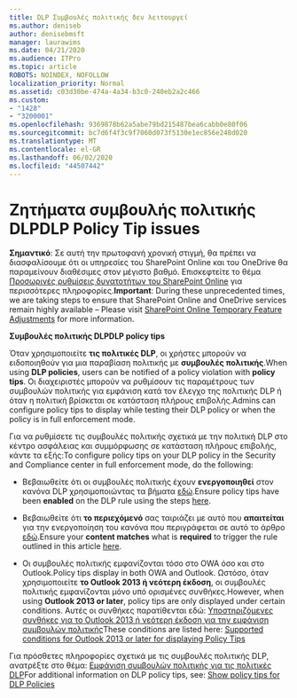 ```yaml
---
title: DLP Συμβουλές πολιτικής δεν λειτουργεί
ms.author: deniseb
author: denisebmsft
manager: laurawims
ms.date: 04/21/2020
ms.audience: ITPro
ms.topic: article
ROBOTS: NOINDEX, NOFOLLOW
localization_priority: Normal
ms.assetid: c03d30be-474a-4a34-b3c0-240eb2a2c466
ms.custom:
- "1428"
- "3200001"
ms.openlocfilehash: 9369878b62a5abe79bd215487bea6cabb0e80f06
ms.sourcegitcommit: bc7d6f4f3c9f7060d073f5130e1ec856e248d020
ms.translationtype: MT
ms.contentlocale: el-GR
ms.lasthandoff: 06/02/2020
ms.locfileid: "44507442"
---
```

# <a name="dlp-policy-tip-issues"></a><span data-ttu-id="75769-102">Ζητήματα συμβουλής πολιτικής DLP</span><span class="sxs-lookup"><span data-stu-id="75769-102">DLP Policy Tip issues</span></span>

<span data-ttu-id="75769-103">**Σημαντικό**: Σε αυτή την πρωτοφανή χρονική στιγμή, θα πρέπει να διασφαλίσουμε ότι οι υπηρεσίες του SharePoint Online και του OneDrive θα παραμείνουν διαθέσιμες στον μέγιστο βαθμό. Επισκεφτείτε το θέμα [Προσωρινές ρυθμίσεις δυνατοτήτων του SharePoint Online](https://aka.ms/ODSPAdjustments) για περισσότερες πληροφορίες.</span><span class="sxs-lookup"><span data-stu-id="75769-103">**Important**: During these unprecedented times, we are taking steps to ensure that SharePoint Online and OneDrive services remain highly available – Please visit [SharePoint Online Temporary Feature Adjustments](https://aka.ms/ODSPAdjustments) for more information.</span></span>

<span data-ttu-id="75769-104">**Συμβουλές πολιτικής DLP**</span><span class="sxs-lookup"><span data-stu-id="75769-104">**DLP policy tips**</span></span>

<span data-ttu-id="75769-105">Όταν χρησιμοποιείτε **τις πολιτικές DLP**, οι χρήστες μπορούν να ειδοποιηθούν για μια παραβίαση πολιτικής με **συμβουλές πολιτικής**.</span><span class="sxs-lookup"><span data-stu-id="75769-105">When using **DLP policies**, users can be notified of a policy violation with **policy tips**.</span></span> <span data-ttu-id="75769-106">Οι διαχειριστές μπορούν να ρυθμίσουν τις παραμέτρους των συμβουλών πολιτικής για εμφάνιση κατά τον έλεγχο της πολιτικής DLP ή όταν η πολιτική βρίσκεται σε κατάσταση πλήρους επιβολής.</span><span class="sxs-lookup"><span data-stu-id="75769-106">Admins can configure policy tips to display while testing their DLP policy or when the policy is in full enforcement mode.</span></span>
  
<span data-ttu-id="75769-107">Για να ρυθμίσετε τις συμβουλές πολιτικής σχετικά με την πολιτική DLP στο κέντρο ασφάλειας και συμμόρφωσης σε κατάσταση πλήρους επιβολής, κάντε τα εξής:</span><span class="sxs-lookup"><span data-stu-id="75769-107">To configure policy tips on your DLP policy in the Security and Compliance center in full enforcement mode, do the following:</span></span>
  
- <span data-ttu-id="75769-108">Βεβαιωθείτε ότι οι συμβουλές πολιτικής έχουν **ενεργοποιηθεί** στον κανόνα DLP χρησιμοποιώντας τα βήματα [εδώ](https://docs.microsoft.com/microsoft-365/compliance/use-notifications-and-policy-tips).</span><span class="sxs-lookup"><span data-stu-id="75769-108">Ensure policy tips have been **enabled** on the DLP rule using the steps [here](https://docs.microsoft.com/microsoft-365/compliance/use-notifications-and-policy-tips).</span></span>

- <span data-ttu-id="75769-109">Βεβαιωθείτε ότι **το περιεχόμενό** σας ταιριάζει με αυτό που **απαιτείται** για την ενεργοποίηση του κανόνα που περιγράφεται σε αυτό το άρθρο [εδώ](https://docs.microsoft.com/microsoft-365/compliance/sensitive-information-type-entity-definitions).</span><span class="sxs-lookup"><span data-stu-id="75769-109">Ensure your **content matches** what is **required** to trigger the rule outlined in this article [here](https://docs.microsoft.com/microsoft-365/compliance/sensitive-information-type-entity-definitions).</span></span>

- <span data-ttu-id="75769-110">Οι συμβουλές πολιτικής εμφανίζονται τόσο στο OWA όσο και στο Outlook.</span><span class="sxs-lookup"><span data-stu-id="75769-110">Policy tips display in both OWA and Outlook.</span></span> <span data-ttu-id="75769-111">Ωστόσο, όταν χρησιμοποιείτε **το Outlook 2013 ή νεότερη έκδοση**, οι συμβουλές πολιτικής εμφανίζονται μόνο υπό ορισμένες συνθήκες.</span><span class="sxs-lookup"><span data-stu-id="75769-111">However, when using **Outlook 2013 or later**, policy tips are only displayed under certain conditions.</span></span> <span data-ttu-id="75769-112">Αυτές οι συνθήκες παρατίθενται εδώ: [Υποστηριζόμενες συνθήκες για το Outlook 2013 ή νεότερη έκδοση για την εμφάνιση συμβουλών πολιτικής](https://docs.microsoft.com/microsoft-365/compliance/use-notifications-and-policy-tips)</span><span class="sxs-lookup"><span data-stu-id="75769-112">These conditions are listed here: [Supported conditions for Outlook 2013 or later for displaying Policy Tips](https://docs.microsoft.com/microsoft-365/compliance/use-notifications-and-policy-tips)</span></span>

<span data-ttu-id="75769-113">Για πρόσθετες πληροφορίες σχετικά με τις συμβουλές πολιτικής DLP, ανατρέξτε στο θέμα: [Εμφάνιση συμβουλών πολιτικής για τις πολιτικές DLP](https://docs.microsoft.com/microsoft-365/compliance/use-notifications-and-policy-tips)</span><span class="sxs-lookup"><span data-stu-id="75769-113">For additional information on DLP policy tips, see: [Show policy tips for DLP Policies](https://docs.microsoft.com/microsoft-365/compliance/use-notifications-and-policy-tips)</span></span>
  